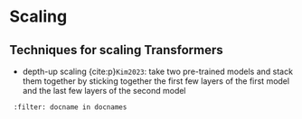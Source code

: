 # Scaling

## Techniques for scaling Transformers

- depth-up scaling {cite:p}`Kim2023`: take two pre-trained models and stack them together by sticking together the first few layers of the first model and the last few layers of the second model

```{bibliography}
 :filter: docname in docnames
```
